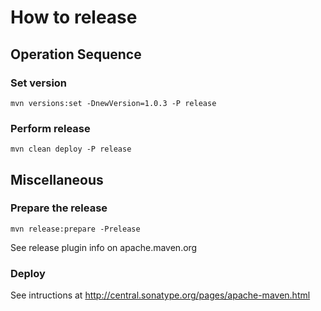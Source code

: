How to release
==============

## Operation Sequence

### Set version

``
mvn versions:set -DnewVersion=1.0.3 -P release
``

### Perform release

``
mvn clean deploy -P release
``


## Miscellaneous

### Prepare the release

``
mvn release:prepare -Prelease
``

See release plugin info on apache.maven.org

### Deploy

See intructions at http://central.sonatype.org/pages/apache-maven.html


